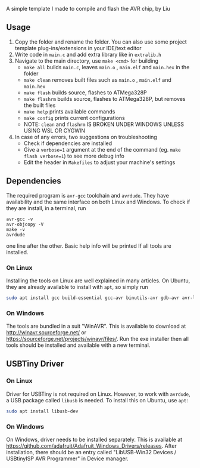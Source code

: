 A simple template I made to compile and flash the AVR chip, by Liu

## Usage

1. Copy the folder and rename the folder. You can also use some project template plug-ins/extensions in your IDE/text editor
2. Write code in `main.c` and add extra library like in `extralib.h`
3. Navigate to the main directory, use `make <cmd>` for building
   - `make all` builds `main.c`, leaves `main.o` , `main.elf` and `main.hex` in the folder
   - `make clean` removes built files such as `main.o` , `main.elf` and `main.hex`
   - `make flash` builds source, flashes to ATMega328P
   - `make flashrm` builds source, flashes to ATMega328P, but removes the built files
   - `make help` prints available commands
   - `make config` prints current configurations
   - NOTE: `clean` and `flashrm` IS BROKEN UNDER WINDOWS UNLESS USING WSL OR CYGWIN
4. In case of any errors, two suggestions on troubleshooting
   - Check if dependencies are installed
   - Give a `verbose=1` argument at the end of the command (eg. `make flash verbose=1`) to see more debug info
   - Edit the header in `Makefiles` to adjust your machine's settings

## Dependencies

The required program is `avr-gcc` toolchain and `avrdude`. They have availability and the same interface on both Linux and Windows. To check if they are install, in a terminal, run
```
avr-gcc -v
avr-objcopy -V
make -v
avrdude
```

one line after the other. Basic help info will be printed If all tools are installed. 

### On Linux

Installing the tools on Linux are well explained in many articles. On Ubuntu, they are already available to install with `apt`, so simply run

```bash
sudo apt install gcc build-essential gcc-avr binutils-avr gdb-avr avr-libc avrdude
```

### On Windows

The tools are bundled in a suit "WinAVR". This is available to download at http://winavr.sourceforge.net/ or https://sourceforge.net/projects/winavr/files/. Run the exe installer then all tools should be installed and available with a new terminal.



## USBTiny Driver

### On Linux

Driver for USBTiny is not required on Linux. However, to work with `avrdude`, a USB package called `libusb` is needed. To install this on Ubuntu, use `apt`:

```bash
sudo apt install libusb-dev
```

### On Windows

On Windows, driver needs to be installed separately. This is available at https://github.com/adafruit/Adafruit_Windows_Drivers/releases. After installation, there should be an entry called "LibUSB-Win32 Devices / USBtinyISP AVR Programmer" in Device manager. 